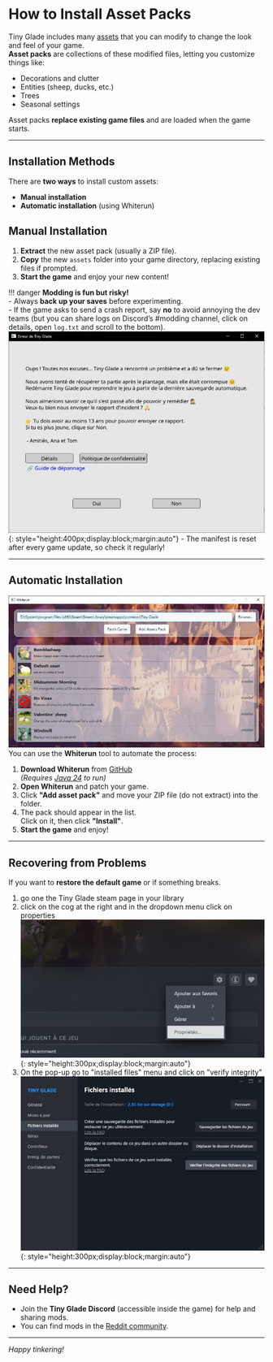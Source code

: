 # How to Install Asset Packs

Tiny Glade includes many [assets](../game-knowledge/game-structure.md) that you can modify to change the look and feel of your game.  
**Asset packs** are collections of these modified files, letting you customize things like:  
- Decorations and clutter  
- Entities (sheep, ducks, etc.)  
- Trees  
- Seasonal settings  

Asset packs **replace existing game files** and are loaded when the game starts.

---

## Installation Methods

There are **two ways** to install custom assets:  
- **Manual installation**  
- **Automatic installation** (using Whiterun)

## Manual Installation

1. **Extract** the new asset pack (usually a ZIP file).
2. **Copy** the new `assets` folder into your game directory, replacing existing files if prompted.
3. **Start the game** and enjoy your new content!

!!! danger
    **Modding is fun but risky!**  
    - Always **back up your saves** before experimenting.  
    - If the game asks to send a crash report, say **no** to avoid annoying the dev teams (but you can share logs on Discord’s #modding channel, click on details, open `log.txt` and scroll to the bottom).  
    ![crash report](./crash-report.jpg){: style="height:400px;display:block;margin:auto"}
    - The manifest is reset after every game update, so check it regularly!

---

## Automatic Installation

![Whiterun application](./Whiterun.jpg)
You can use the **Whiterun** tool to automate the process:

1. **Download Whiterun** from [GitHub](https://github.com/Hbeau/Whiterun/releases/tag/V1.2)  
   *(Requires [Java 24](https://adoptium.net/temurin/releases/?version=24) to run)*
2. **Open Whiterun** and patch your game.
3. Click **"Add asset pack"** and move your ZIP file (do not extract) into the folder.
4. The pack should appear in the list.  
   Click on it, then click **"Install"**.
5. **Start the game** and enjoy!

---

## Recovering from Problems

If you want to **restore the default game** or if something breaks.  
1. go one the Tiny Glade steam page in your library  
2. click on the cog at the right and in the dropdown menu click on properties  
![properties](./steam_properties.jpg){: style="height:300px;display:block;margin:auto"}  
3. On the pop-up go to "installed files" menu and click on "verify integrity"
![verify integrity](./verify_integity.jpg){: style="height:300px;display:block;margin:auto"}

---

## Need Help?

- Join the **Tiny Glade Discord** (accessible inside the game) for help and sharing mods.
- You can find mods in the [Reddit community](https://www.reddit.com/r/TinyGladeMods/).

---

*Happy tinkering!*